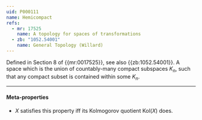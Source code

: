 ```yaml
---
uid: P000111
name: Hemicompact
refs:
  - mr: 17525
    name: A topology for spaces of transformations
  - zb: "1052.54001"
    name: General Topology (Willard)
---
```


Defined in Section 8 of {{mr:0017525}}, see also {{zb:1052.54001}}. A space which is the union of countably-many
compact subspaces $K_n$, such that any compact subset is contained within some $K_n$.

----
#### Meta-properties

- $X$ satisfies this property iff its Kolmogorov quotient $\text{Kol}(X)$ does.
